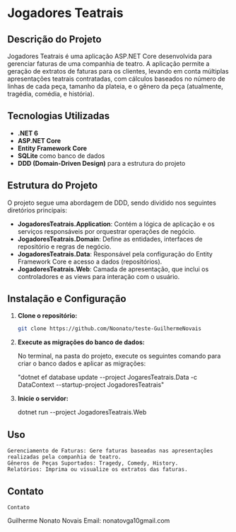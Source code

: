 # Jogadores Teatrais

## Descrição do Projeto

Jogadores Teatrais é uma aplicação ASP.NET Core desenvolvida para gerenciar faturas de uma companhia de teatro. A aplicação permite a geração de extratos de faturas para os clientes, levando em conta múltiplas apresentações teatrais contratadas, com cálculos baseados no número de linhas de cada peça, tamanho da plateia, e o gênero da peça (atualmente, tragédia, comédia, e história).

## Tecnologias Utilizadas

- **.NET 6**
- **ASP.NET Core**
- **Entity Framework Core**
- **SQLite** como banco de dados
- **DDD (Domain-Driven Design)** para a estrutura do projeto

## Estrutura do Projeto

O projeto segue uma abordagem de DDD, sendo dividido nos seguintes diretórios principais:

- **JogadoresTeatrais.Application**: Contém a lógica de aplicação e os serviços responsáveis por orquestrar operações de negócio.
- **JogadoresTeatrais.Domain**: Define as entidades, interfaces de repositório e regras de negócio.
- **JogadoresTeatrais.Data**: Responsável pela configuração do Entity Framework Core e acesso a dados (repositórios).
- **JogadoresTeatrais.Web**: Camada de apresentação, que inclui os controladores e as views para interação com o usuário.

## Instalação e Configuração

1. **Clone o repositório:**

   ```bash
   git clone https://github.com/Noonato/teste-GuilhermeNovais

 2. **Execute as migrações do banco de dados:**  

    No terminal, na pasta do projeto, execute os seguintes comando para criar o banco dados e aplicar as migrações:
    
     "dotnet ef database update --project JogaresTeatrais.Data -c DataContext --startup-project JogadoresTeatrais"

 3. **Inicie o servidor:**  

     dotnet run --project JogadoresTeatrais.Web


  ## Uso
  
    Gerenciamento de Faturas: Gere faturas baseadas nas apresentações realizadas pela companhia de teatro.
    Gêneros de Peças Suportados: Tragedy, Comedy, History.
    Relatórios: Imprima ou visualize os extratos das faturas.

  ## Contato
    Contato
  Guilherme Nonato Novais
  Email: nonatovga10gmail.com
